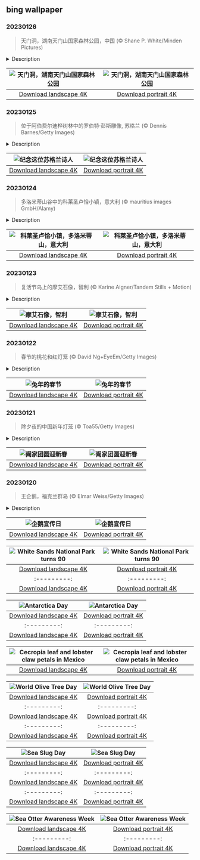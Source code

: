 ## bing wallpaper

### 20230126

> 天门洞，湖南天门山国家森林公园，中国 (© Shane P. White/Minden Pictures)

<details>
<summary>Description</summary>

> 这张照片所呈现的石拱就是天门洞，它是湖南省北部最受欢迎的标志性景点之一，位于湖南天门山国家森林公园内。要想到达天门洞，你要么选择乘坐缆车，要么乘坐公共汽车穿过有九十九道弯的公路。下车后，你还需要步行登上陡峭的九百九十九级天梯。天门洞海拔高度有4100英尺，整个洞高440英尺、宽180英尺。尽管到达天门洞并非易事，但这趟行程绝对物超所值。
> 
> 
> 
> 

</details>

| ![天门洞，湖南天门山国家森林公园](https://cn.bing.com/th?id=OHR.HighArchChina_ZH-CN8170154553_UHD.jpg&pid=hp&w=400&h=224&rs=1&c=4) | ![天门洞，湖南天门山国家森林公园](https://cn.bing.com/th?id=OHR.HighArchChina_ZH-CN8170154553_1080x1920.jpg&pid=hp&w=155&h=315&rs=1&c=4) |
|:---------:|:---------:|
| [Download landscape 4K](https://cn.bing.com/th?id=OHR.HighArchChina_ZH-CN8170154553_UHD.jpg) | [Download portrait 4K](https://cn.bing.com/th?id=OHR.HighArchChina_ZH-CN8170154553_1080x1920.jpg) |

### 20230125

> 位于阿伯费尔迪桦树林中的罗伯特·彭斯雕像, 苏格兰 (© Dennis Barnes/Getty Images)

<details>
<summary>Description</summary>

> 今天是罗伯特·彭斯的生日，让我们向他说一声“生日快乐”！罗伯特·彭斯是著名苏格兰诗人，被视为浪漫主义运动的先驱。今天照片中展示的是位于珀斯-金罗斯的阿伯费尔迪桦树林中的罗伯特·彭斯雕像。为了纪念这位诗人，今天还有一个庆祝活动——彭斯之夜。人们会在活动上享用丰盛的晚餐，品尝着羊肚脍的同时朗诵彭斯的诗歌《羊肚脍颂》。晚会通常会以大家合唱《友谊地久天长》而结束，这首诗歌由彭斯于1788年创作。
> 
> 
> 
> 

</details>

| ![纪念这位苏格兰诗人](https://cn.bing.com/th?id=OHR.BirksofAberfeldy_ZH-CN7810226692_UHD.jpg&pid=hp&w=400&h=224&rs=1&c=4) | ![纪念这位苏格兰诗人](https://cn.bing.com/th?id=OHR.BirksofAberfeldy_ZH-CN7810226692_1080x1920.jpg&pid=hp&w=155&h=315&rs=1&c=4) |
|:---------:|:---------:|
| [Download landscape 4K](https://cn.bing.com/th?id=OHR.BirksofAberfeldy_ZH-CN7810226692_UHD.jpg) | [Download portrait 4K](https://cn.bing.com/th?id=OHR.BirksofAberfeldy_ZH-CN7810226692_1080x1920.jpg) |

### 20230124

> 多洛米蒂山谷中的科莱圣卢恰小镇，意大利 (© mauritius images GmbH/Alamy)

<details>
<summary>Description</summary>

> 这个位于多洛米蒂山山坡上的小村庄风景如画，如果你把它误认为电影中的场景也不足为怪。科莱圣卢恰是一个意大利小镇，有着约400名居民。尽管科莱圣卢恰位于意大利北部，但这个小镇的风格更偏向奥地利。小镇距离奥地利边境的蒂罗尔州只有几步之遥。和它的奥地利邻居一样，科莱圣卢恰以壮美的山峰和滑雪场而闻名。相较于晴朗的威尼斯，科莱圣卢恰的气候更接近寒冷的因斯布鲁克，尽管威尼斯距离小镇南边仅60英里。
> 
> 
> 
> 

</details>

| ![科莱圣卢恰小镇，多洛米蒂山，意大利](https://cn.bing.com/th?id=OHR.ColleSantaLucia_ZH-CN7638164714_UHD.jpg&pid=hp&w=400&h=224&rs=1&c=4) | ![科莱圣卢恰小镇，多洛米蒂山，意大利](https://cn.bing.com/th?id=OHR.ColleSantaLucia_ZH-CN7638164714_1080x1920.jpg&pid=hp&w=155&h=315&rs=1&c=4) |
|:---------:|:---------:|
| [Download landscape 4K](https://cn.bing.com/th?id=OHR.ColleSantaLucia_ZH-CN7638164714_UHD.jpg) | [Download portrait 4K](https://cn.bing.com/th?id=OHR.ColleSantaLucia_ZH-CN7638164714_1080x1920.jpg) |

### 20230123

> 复活节岛上的摩艾石像，智利 (© Karine Aigner/Tandem Stills + Motion)

<details>
<summary>Description</summary>

> 今天，照片上呈现的是久负盛名的摩艾石像，它位于智利偏远的复活节岛上。这些巨人石像是由拉帕努伊人在1250年到1500年之间用岩石雕刻而成的，全岛共有近1000座石像。考古学家认为，拉帕努伊人用这些石像纪念他们的祖先，并将其视为权力和权威的象征。这些石像里有7座面朝大海，其余石像都是背对着太平洋，面朝内陆看着村庄，仿佛是在保护着拉帕努伊人。
> 
> 
> 
> 

</details>

| ![摩艾石像，智利](https://cn.bing.com/th?id=OHR.SunriseMoai_ZH-CN7413178404_UHD.jpg&pid=hp&w=400&h=224&rs=1&c=4) | ![摩艾石像，智利](https://cn.bing.com/th?id=OHR.SunriseMoai_ZH-CN7413178404_1080x1920.jpg&pid=hp&w=155&h=315&rs=1&c=4) |
|:---------:|:---------:|
| [Download landscape 4K](https://cn.bing.com/th?id=OHR.SunriseMoai_ZH-CN7413178404_UHD.jpg) | [Download portrait 4K](https://cn.bing.com/th?id=OHR.SunriseMoai_ZH-CN7413178404_1080x1920.jpg) |

### 20230122

> 春节的桃花和红灯笼 (© David Ng+EyeEm/Getty Images)

<details>
<summary>Description</summary>

> 兔年快乐！今天是农历新年的开始，我们迎来了兔年。兔子十二生肖中的第四种动物。中国的新年也称为春节，也是家庭团聚的传统日子。春节的起源蕴含着深邃的文化内涵，在传承发展中承载了丰厚的历史文化底蕴。在春节期间，全国各地均有举行各种庆贺新春活动，带有浓郁的各地地方特色。而从年初一开始便进入迎禧接福、拜祭神祖、祈求丰年主题。元日子时交年时刻，鞭炮齐响、烟花照天、辞旧岁、迎新年等各种庆贺新春活动达于高潮。年初一，人们都早早起来，穿上最漂亮的衣服，打扮得整整齐齐出门，恭祝新年大吉大利。
> 
> 
> 
> 

</details>

| ![兔年的春节](https://cn.bing.com/th?id=OHR.ChineseSpringFestival2023_ZH-CN7281854882_UHD.jpg&pid=hp&w=400&h=224&rs=1&c=4) | ![兔年的春节](https://cn.bing.com/th?id=OHR.ChineseSpringFestival2023_ZH-CN7281854882_1080x1920.jpg&pid=hp&w=155&h=315&rs=1&c=4) |
|:---------:|:---------:|
| [Download landscape 4K](https://cn.bing.com/th?id=OHR.ChineseSpringFestival2023_ZH-CN7281854882_UHD.jpg) | [Download portrait 4K](https://cn.bing.com/th?id=OHR.ChineseSpringFestival2023_ZH-CN7281854882_1080x1920.jpg) |

### 20230121

> 除夕夜的中国新年灯笼 (© Toa55/Getty Images)

<details>
<summary>Description</summary>

> “除夕”是岁除之夜的意思，又称大年夜、除夕夜、除夜等，时值年尾的最后一个晚上。除夕自古就有守岁、团圆饭、贴年红、挂灯笼等习俗，经久不息。比如我们所熟知的贴年红年红，是春联、门神、窗花、年画、福字等过年时所贴的红色喜庆元素统称。过年贴年红（挥春），是中国民间由来已久的风俗，寄托了人们对幸福生活的向往，对美好未来的祝愿。除夕守岁也是年俗的重要活动之一，守岁之俗由来已久。守岁的民俗主要表现为所有房子都点燃岁火，合家欢聚，并守着“岁火”不让熄灭，等着辞旧迎新的时刻，迎接新年到来。
> 
> 
> 
> 

</details>

| ![阖家团圆迎新春](https://cn.bing.com/th?id=OHR.ChineseNewYearEve2023_ZH-CN7188893388_UHD.jpg&pid=hp&w=400&h=224&rs=1&c=4) | ![阖家团圆迎新春](https://cn.bing.com/th?id=OHR.ChineseNewYearEve2023_ZH-CN7188893388_1080x1920.jpg&pid=hp&w=155&h=315&rs=1&c=4) |
|:---------:|:---------:|
| [Download landscape 4K](https://cn.bing.com/th?id=OHR.ChineseNewYearEve2023_ZH-CN7188893388_UHD.jpg) | [Download portrait 4K](https://cn.bing.com/th?id=OHR.ChineseNewYearEve2023_ZH-CN7188893388_1080x1920.jpg) |

### 20230120

> 王企鹅，福克兰群岛 (© Elmar Weiss/Getty Images)

<details>
<summary>Description</summary>

> 今天是企鹅宣传日，我们展示的照片是一群在福克兰群岛散步的王企鹅。王企鹅的体型在“企鹅界”中排名第二，仅次于它们的表亲——帝企鹅。王企鹅身穿“燕尾服”，让它们看起来如同绅士一般温文尔雅。更为重要的是，这是它们的伪装色。王企鹅潜入海洋寻找食物时，黑色的羽毛可以迷惑天空中的捕食者，同时雪白的腹部又可以迷惑海中的猎物。
> 
> 王企鹅拥有超强的潜水能力，为了捕食美味的鱿鱼和灯笼鱼，它们可以潜入水下300多英尺，有些甚至可以达到1000英尺的深度！这些不会飞的鸟潜水时身姿优雅。但在陆地上，它们就不那么优雅了，走起路来摇摇晃晃，要么就是趴着圆滚滚的肚子四处滑动。"
> 
> 

</details>

| ![企鹅宣传日](https://cn.bing.com/th?id=OHR.FalklandKings_ZH-CN6891102487_UHD.jpg&pid=hp&w=400&h=224&rs=1&c=4) | ![企鹅宣传日](https://cn.bing.com/th?id=OHR.FalklandKings_ZH-CN6891102487_1080x1920.jpg&pid=hp&w=155&h=315&rs=1&c=4) |
|:---------:|:---------:|
| [Download landscape 4K](https://cn.bing.com/th?id=OHR.FalklandKings_ZH-CN6891102487_UHD.jpg) | [Download portrait 4K](https://cn.bing.com/th?id=OHR.FalklandKings_ZH-CN6891102487_1080x1920.jpg) |live in the park, many of which have evolved to have white coloration, allowing them to blend into the environment.
> 
> 
> 
> 

</details>

| ![White Sands National Park turns 90](https://cn.bing.com/th?id=OHR.WhiteSands_EN-US1584863251_UHD.jpg&pid=hp&w=400&h=224&rs=1&c=4) | ![White Sands National Park turns 90](https://cn.bing.com/th?id=OHR.WhiteSands_EN-US1584863251_1080x1920.jpg&pid=hp&w=155&h=315&rs=1&c=4) |
|:---------:|:---------:|
| [Download landscape 4K](https://cn.bing.com/th?id=OHR.WhiteSands_EN-US1584863251_UHD.jpg) | [Download portrait 4K](https://cn.bing.com/th?id=OHR.WhiteSands_EN-US1584863251_1080x1920.jpg) ||
|:---------:|:---------:|
| [Download landscape 4K](https://cn.bing.com/th?id=OHR.InscriptionWall_EN-US1392173431_UHD.jpg) | [Download portrait 4K](https://cn.bing.com/th?id=OHR.InscriptionWall_EN-US1392173431_1080x1920.jpg) |cn.bing.com/th?id=OHR.BraidedRiverDelta_EN-US0693594934_1080x1920.jpg) |lerated at an alarming rate due to global warming. The mile-thick ice sheet that covers Antarctica accounts for 70% of the planet's supply of fresh water. To put that in perspective, if it all melted, sea levels would rise by 200 feet. Without this land of ice, the world would look a lot different.
> 
> 

</details>

| ![Antarctica Day](https://cn.bing.com/th?id=OHR.AntarcticaDay_EN-US9921573438_UHD.jpg&pid=hp&w=400&h=224&rs=1&c=4) | ![Antarctica Day](https://cn.bing.com/th?id=OHR.AntarcticaDay_EN-US9921573438_1080x1920.jpg&pid=hp&w=155&h=315&rs=1&c=4) |
|:---------:|:---------:|
| [Download landscape 4K](https://cn.bing.com/th?id=OHR.AntarcticaDay_EN-US9921573438_UHD.jpg) | [Download portrait 4K](https://cn.bing.com/th?id=OHR.AntarcticaDay_EN-US9921573438_1080x1920.jpg) |_1080x1920.jpg) |85216_UHD.jpg) | [Download portrait 4K](https://cn.bing.com/th?id=OHR.HeronGiving_EN-US9774285216_1080x1920.jpg) |693219784_UHD.jpg&pid=hp&w=400&h=224&rs=1&c=4) | ![Red Planet Day](https://cn.bing.com/th?id=OHR.RedPlanetDay_EN-US9693219784_1080x1920.jpg&pid=hp&w=155&h=315&rs=1&c=4) |
|:---------:|:---------:|
| [Download landscape 4K](https://cn.bing.com/th?id=OHR.RedPlanetDay_EN-US9693219784_UHD.jpg) | [Download portrait 4K](https://cn.bing.com/th?id=OHR.RedPlanetDay_EN-US9693219784_1080x1920.jpg) |r claw is often cultivated as an ornamental plant for tropical gardens. Gardeners looking to attract birds love the Heliconia because its plentiful nectar draws hummingbirds to its downward-facing flowers. Those same flowers have special recognition in Bolivia as 'patujú,' the national flower, which appears on one of the country's flags.
> 
> 

</details>

| ![Cecropia leaf and lobster claw petals in Mexico](https://cn.bing.com/th?id=OHR.Cecropia_EN-US9602789937_UHD.jpg&pid=hp&w=400&h=224&rs=1&c=4) | ![Cecropia leaf and lobster claw petals in Mexico](https://cn.bing.com/th?id=OHR.Cecropia_EN-US9602789937_1080x1920.jpg&pid=hp&w=155&h=315&rs=1&c=4) |
|:---------:|:---------:|
| [Download landscape 4K](https://cn.bing.com/th?id=OHR.Cecropia_EN-US9602789937_UHD.jpg) | [Download portrait 4K](https://cn.bing.com/th?id=OHR.Cecropia_EN-US9602789937_1080x1920.jpg) |though olive trees do not grow very tall, usually no more than 30 feet, they live a very long time. One of the oldest known trees in the world, in Portugal, is believed to be 3,350 years old. Many live for millennia, their trunks growing thick and gnarled, and their branches bearing fruit century after century. As civilizations rise and fall around them, these hardy trees remain resilient and steadfast.
> 
> 

</details>

| ![World Olive Tree Day](https://cn.bing.com/th?id=OHR.OliveTreeDay_EN-US9460125670_UHD.jpg&pid=hp&w=400&h=224&rs=1&c=4) | ![World Olive Tree Day](https://cn.bing.com/th?id=OHR.OliveTreeDay_EN-US9460125670_1080x1920.jpg&pid=hp&w=155&h=315&rs=1&c=4) |
|:---------:|:---------:|
| [Download landscape 4K](https://cn.bing.com/th?id=OHR.OliveTreeDay_EN-US9460125670_UHD.jpg) | [Download portrait 4K](https://cn.bing.com/th?id=OHR.OliveTreeDay_EN-US9460125670_1080x1920.jpg) |pid=hp&w=155&h=315&rs=1&c=4) |
|:---------:|:---------:|
| [Download landscape 4K](https://cn.bing.com/th?id=OHR.MonksMound_EN-US9323884241_UHD.jpg) | [Download portrait 4K](https://cn.bing.com/th?id=OHR.MonksMound_EN-US9323884241_1080x1920.jpg) |](https://cn.bing.com/th?id=OHR.Calacas_EN-US6430903741_UHD.jpg) | [Download portrait 4K](https://cn.bing.com/th?id=OHR.Calacas_EN-US6430903741_1080x1920.jpg) |.com/th?id=OHR.SealRiver_EN-US6267835630_1080x1920.jpg&pid=hp&w=155&h=315&rs=1&c=4) |
|:---------:|:---------:|
| [Download landscape 4K](https://cn.bing.com/th?id=OHR.SealRiver_EN-US6267835630_UHD.jpg) | [Download portrait 4K](https://cn.bing.com/th?id=OHR.SealRiver_EN-US6267835630_1080x1920.jpg) |e a more fitting name. Someone call Terry.
> 
> 

</details>

| ![Sea Slug Day](https://cn.bing.com/th?id=OHR.SeaAngel_EN-US5531672696_UHD.jpg&pid=hp&w=400&h=224&rs=1&c=4) | ![Sea Slug Day](https://cn.bing.com/th?id=OHR.SeaAngel_EN-US5531672696_1080x1920.jpg&pid=hp&w=155&h=315&rs=1&c=4) |
|:---------:|:---------:|
| [Download landscape 4K](https://cn.bing.com/th?id=OHR.SeaAngel_EN-US5531672696_UHD.jpg) | [Download portrait 4K](https://cn.bing.com/th?id=OHR.SeaAngel_EN-US5531672696_1080x1920.jpg) |OHR.DarkSkyAcadia_EN-US6966527964_1080x1920.jpg) |.bing.com/th?id=OHR.GoldenJellyfish_EN-US6743816471_1080x1920.jpg&pid=hp&w=155&h=315&rs=1&c=4) |
|:---------:|:---------:|
| [Download landscape 4K](https://cn.bing.com/th?id=OHR.GoldenJellyfish_EN-US6743816471_UHD.jpg) | [Download portrait 4K](https://cn.bing.com/th?id=OHR.GoldenJellyfish_EN-US6743816471_1080x1920.jpg) |ng.com/th?id=OHR.LastDollarRoad_EN-US7923638318_UHD.jpg&pid=hp&w=400&h=224&rs=1&c=4) | ![First day of autumn](https://cn.bing.com/th?id=OHR.LastDollarRoad_EN-US7923638318_1080x1920.jpg&pid=hp&w=155&h=315&rs=1&c=4) |
|:---------:|:---------:|
| [Download landscape 4K](https://cn.bing.com/th?id=OHR.LastDollarRoad_EN-US7923638318_UHD.jpg) | [Download portrait 4K](https://cn.bing.com/th?id=OHR.LastDollarRoad_EN-US7923638318_1080x1920.jpg) |ppers who hunted otters to near extinction before they were protected by law. Although sea otter populations have rebounded, they are still considered endangered. Otters live along the Pacific Coast of North America, from California up to Alaska. Although they can walk on land, they almost never find the need or desire to, even when it's nap time. When they're ready for a snooze, they'll raft up, wrap themselves in a strand of kelp to keep them from drifting away, and recline on the world's biggest waterbed.

</details>

| ![Sea Otter Awareness Week](https://cn.bing.com/th?id=OHR.SitkaOtters_EN-US7714053956_UHD.jpg&pid=hp&w=400&h=224&rs=1&c=4) | ![Sea Otter Awareness Week](https://cn.bing.com/th?id=OHR.SitkaOtters_EN-US7714053956_1080x1920.jpg&pid=hp&w=155&h=315&rs=1&c=4) |
|:---------:|:---------:|
| [Download landscape 4K](https://cn.bing.com/th?id=OHR.SitkaOtters_EN-US7714053956_UHD.jpg) | [Download portrait 4K](https://cn.bing.com/th?id=OHR.SitkaOtters_EN-US7714053956_1080x1920.jpg) |oo_EN-US7569665443_UHD.jpg&pid=hp&w=400&h=224&rs=1&c=4) | ![World Bamboo Day](https://cn.bing.com/th?id=OHR.ArashiyamaBamboo_EN-US7569665443_1080x1920.jpg&pid=hp&w=155&h=315&rs=1&c=4) |
|:---------:|:---------:|
| [Download landscape 4K](https://cn.bing.com/th?id=OHR.ArashiyamaBamboo_EN-US7569665443_UHD.jpg) | [Download portrait 4K](https://cn.bing.com/th?id=OHR.ArashiyamaBamboo_EN-US7569665443_1080x1920.jpg) |